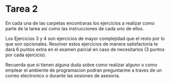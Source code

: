 # Tarea 2

En cada una de las carpetas encontraras los ejercicios a realizar como parte de la tarea asi como las instrucciones de cada uno de ellos.

Los Ejercicios 3 y 4 son ejercicios de mayor complejidad que el resto por lo que son opcionales. Resolver estos ejercicios de manera satisfactoria te dará 6 puntos extra en el examen parcial en caso de necesitarlos (3 puntos por cada ejercicio).

Recuerda que si tienen alguna duda sobre como realizar alguno o como emplear el ambiente de programacion podran preguntarme a traves de un correo electronico o durante las sesiones de asesoria.
